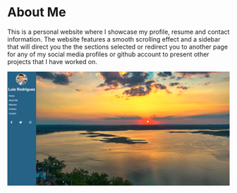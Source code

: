 # About Me
This is a personal website where I showcase my profile, resume and contact information. The website features a smooth scrolling effect and a sidebar that will direct you the the sections selected or redirect you to another page for any of my social media profiles or github account to present other projects that I have worked on.

![website-screenshot](./Images/Website.png)
